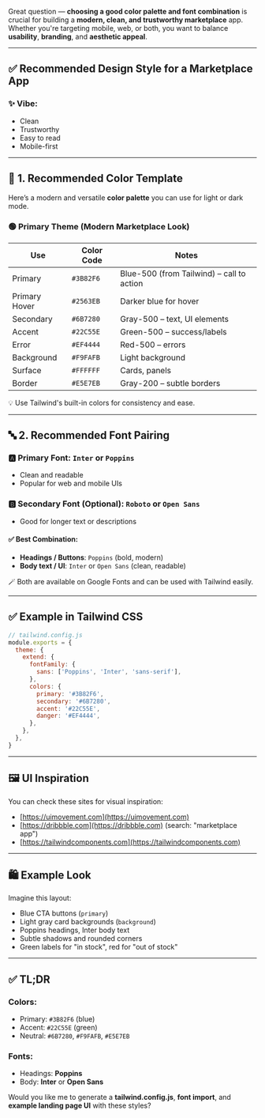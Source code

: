 Great question — **choosing a good color palette and font combination** is crucial for building a **modern, clean, and trustworthy marketplace** app. Whether you're targeting mobile, web, or both, you want to balance **usability**, **branding**, and **aesthetic appeal**.

---

## ✅ Recommended Design Style for a Marketplace App

### ✨ Vibe:

* Clean
* Trustworthy
* Easy to read
* Mobile-first

---

## 🎨 1. Recommended Color Template

Here’s a modern and versatile **color palette** you can use for light or dark mode.

### 🟢 Primary Theme (Modern Marketplace Look)

| Use           | Color Code | Notes                                     |
| ------------- | ---------- | ----------------------------------------- |
| Primary       | `#3B82F6`  | Blue-500 (from Tailwind) – call to action |
| Primary Hover | `#2563EB`  | Darker blue for hover                     |
| Secondary     | `#6B7280`  | Gray-500 – text, UI elements              |
| Accent        | `#22C55E`  | Green-500 – success/labels                |
| Error         | `#EF4444`  | Red-500 – errors                          |
| Background    | `#F9FAFB`  | Light background                          |
| Surface       | `#FFFFFF`  | Cards, panels                             |
| Border        | `#E5E7EB`  | Gray-200 – subtle borders                 |

💡 Use Tailwind's built-in colors for consistency and ease.

---

## 🔤 2. Recommended Font Pairing

### 🅰️ Primary Font: `Inter` or `Poppins`

* Clean and readable
* Popular for web and mobile UIs

### 🅱️ Secondary Font (Optional): `Roboto` or `Open Sans`

* Good for longer text or descriptions

#### ✅ Best Combination:

* **Headings / Buttons**: `Poppins` (bold, modern)
* **Body text / UI**: `Inter` or `Open Sans` (clean, readable)

🪄 Both are available on Google Fonts and can be used with Tailwind easily.

---

## ✅ Example in Tailwind CSS

```js
// tailwind.config.js
module.exports = {
  theme: {
    extend: {
      fontFamily: {
        sans: ['Poppins', 'Inter', 'sans-serif'],
      },
      colors: {
        primary: '#3B82F6',
        secondary: '#6B7280',
        accent: '#22C55E',
        danger: '#EF4444',
      },
    },
  },
}
```

---

## 🖼️ UI Inspiration

You can check these sites for visual inspiration:

* [https://uimovement.com](https://uimovement.com)
* [https://dribbble.com](https://dribbble.com) (search: "marketplace app")
* [https://tailwindcomponents.com](https://tailwindcomponents.com)

---

## 🛍️ Example Look

Imagine this layout:

* Blue CTA buttons (`primary`)
* Light gray card backgrounds (`background`)
* Poppins headings, Inter body text
* Subtle shadows and rounded corners
* Green labels for "in stock", red for "out of stock"

---

## ✅ TL;DR

### Colors:

* Primary: `#3B82F6` (blue)
* Accent: `#22C55E` (green)
* Neutral: `#6B7280`, `#F9FAFB`, `#E5E7EB`

### Fonts:

* Headings: **Poppins**
* Body: **Inter** or **Open Sans**

Would you like me to generate a **tailwind.config.js**, **font import**, and **example landing page UI** with these styles?
